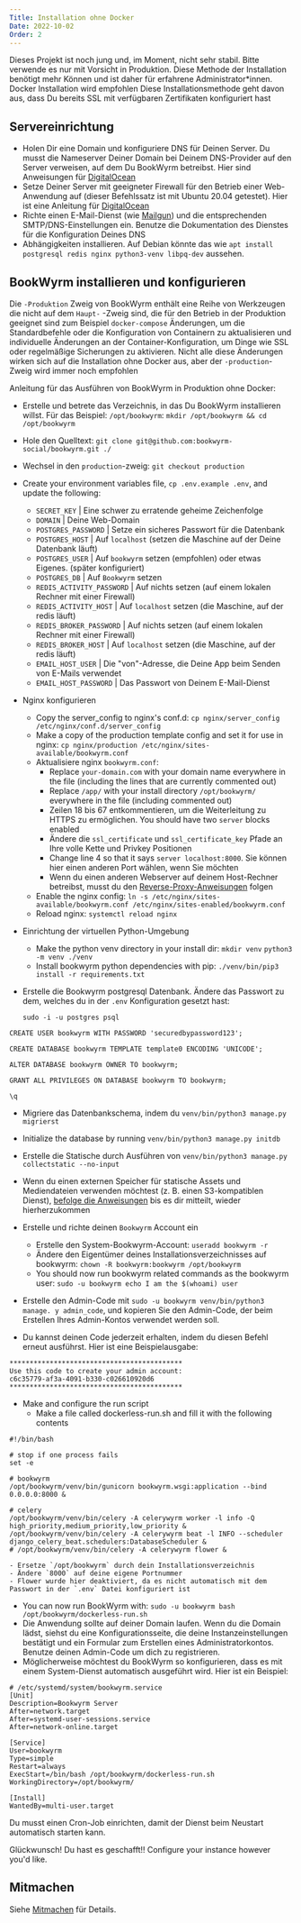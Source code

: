 ```yaml
---
Title: Installation ohne Docker
Date: 2022-10-02
Order: 2
---
```


Dieses Projekt ist noch jung und, im Moment, nicht sehr stabil. Bitte verwende es nur mit Vorsicht in Produktion. Diese Methode der Installation benötigt mehr Können und ist daher für erfahrene Administrator*innen. Docker Installation wird empfohlen Diese Installationsmethode geht davon aus, dass Du bereits SSL mit verfügbaren Zertifikaten konfiguriert hast

## Servereinrichtung
- Holen Dir eine Domain und konfiguriere DNS für Deinen Server. Du musst die Nameserver Deiner Domain bei Deinem DNS-Provider auf den Server verweisen, auf dem Du BookWyrm betreibst. Hier sind Anweisungen für [DigitalOcean](https://www.digitalocean.com/community/tutorials/how-to-point-to-digitalocean-nameservers-from-common-domain-registrars)
- Setze Deiner Server mit geeigneter Firewall für den Betrieb einer Web-Anwendung auf (dieser Befehlssatz ist mit Ubuntu 20.04 getestet). Hier ist eine Anleitung für [DigitalOcean](https://www.digitalocean.com/community/tutorials/initial-server-setup-with-ubuntu-20-04)
- Richte einen E-Mail-Dienst (wie [Mailgun](https://documentation.mailgun.com/en/latest/quickstart.html)) und die entsprechenden SMTP/DNS-Einstellungen ein. Benutze die Dokumentation des Dienstes für die Konfiguration Deines DNS
- Abhängigkeiten installieren. Auf Debian könnte das wie `apt install postgresql redis nginx python3-venv libpq-dev` aussehen.

## BookWyrm installieren und konfigurieren

Die `-Produktion` Zweig von BookWyrm enthält eine Reihe von Werkzeugen die nicht auf dem `Haupt-` -Zweig sind, die für den Betrieb in der Produktion geeignet sind zum Beispiel `docker-compose` Änderungen, um die Standardbefehle oder die Konfiguration von Containern zu aktualisieren und individuelle Änderungen an der Container-Konfiguration, um Dinge wie SSL oder regelmäßige Sicherungen zu aktivieren. Nicht alle diese Änderungen wirken sich auf die Installation ohne Docker aus, aber der `-production`-Zweig wird immer noch empfohlen

Anleitung für das Ausführen von BookWyrm in Produktion ohne Docker:

- Erstelle und betrete das Verzeichnis, in das Du  BookWyrm installieren willst. Für das Beispiel: `/opt/bookwyrm`: `mkdir /opt/bookwyrm && cd /opt/bookwyrm`
- Hole den Quelltext: `git clone git@github.com:bookwyrm-social/bookwyrm.git ./`
- Wechsel in den `production`-zweig: `git checkout production`
- Create your environment variables file, `cp .env.example .env`, and update the following:
    - `SECRET_KEY` | Eine schwer zu erratende geheime Zeichenfolge
    - `DOMAIN` | Deine Web-Domain
    - `POSTGRES_PASSWORD` | Setze ein sicheres Passwort für die Datenbank
    - `POSTGRES_HOST` | Auf `localhost` (setzen die Maschine auf der Deine Datenbank läuft)
    - `POSTGRES_USER` | Auf `bookwyrm` setzen (empfohlen) oder etwas Eigenes. (später konfiguriert)
    - `POSTGRES_DB` | Auf `Bookwyrm` setzen
    - `REDIS_ACTIVITY_PASSWORD` | Auf nichts setzen (auf einem lokalen Rechner mit einer Firewall)
    - `REDIS_ACTIVITY_HOST` | Auf  `localhost` setzen (die Maschine, auf der  redis läuft)
    - `REDIS_BROKER_PASSWORD` | Auf nichts setzen (auf einem lokalen Rechner mit einer Firewall)
    - `REDIS_BROKER_HOST` | Auf  `localhost` setzen (die Maschine, auf der  redis läuft)
    - `EMAIL_HOST_USER` | Die "von"-Adresse, die Deine App beim Senden von E-Mails verwendet
    - `EMAIL_HOST_PASSWORD` | Das Passwort von Deinem E-Mail-Dienst
- Nginx konfigurieren
    - Copy the server_config to nginx's conf.d: `cp nginx/server_config /etc/nginx/conf.d/server_config`
    - Make a copy of the production template config and set it for use in nginx: `cp nginx/production /etc/nginx/sites-available/bookwyrm.conf`
    - Aktualisiere nginx `bookwyrm.conf`:
        - Replace `your-domain.com` with your domain name everywhere in the file (including the lines that are currently commented out)
        - Replace `/app/` with your install directory `/opt/bookwyrm/` everywhere in the file (including commented out)
        - Zeilen 18 bis 67 entkommentieren, um die Weiterleitung zu HTTPS zu ermöglichen. You should have two `server` blocks enabled
        - Ändere die `ssl_certificate` und `ssl_certificate_key` Pfade an Ihre volle Kette und Privkey Positionen
        - Change line 4 so that it says `server localhost:8000`. Sie können hier einen anderen Port wählen, wenn Sie möchten
        - Wenn du einen anderen Webserver auf deinem Host-Rechner betreibst, musst du den [Reverse-Proxy-Anweisungen](/reverse-proxy.html) folgen
    - Enable the nginx config: `ln -s /etc/nginx/sites-available/bookwyrm.conf /etc/nginx/sites-enabled/bookwyrm.conf`
     - Reload nginx: `systemctl reload nginx`
- Einrichtung der virtuellen Python-Umgebung
    - Make the python venv directory in your install dir: `mkdir venv` `python3 -m venv ./venv`
    - Install bookwyrm python dependencies with pip: `./venv/bin/pip3 install -r requirements.txt`
- Erstelle die Bookwyrm postgresql Datenbank. Ändere das Passwort zu dem, welches du in der `.env` Konfiguration gesetzt hast:

    `sudo -i -u postgres psql`

```
CREATE USER bookwyrm WITH PASSWORD 'securedbypassword123';

CREATE DATABASE bookwyrm TEMPLATE template0 ENCODING 'UNICODE';

ALTER DATABASE bookwyrm OWNER TO bookwyrm;

GRANT ALL PRIVILEGES ON DATABASE bookwyrm TO bookwyrm;

\q
```

- Migriere das Datenbankschema, indem du `venv/bin/python3 manage.py migrierst`
- Initialize the database by running `venv/bin/python3 manage.py initdb`
- Erstelle die Statische durch Ausführen von `venv/bin/python3 manage.py collectstatic --no-input`
- Wenn du einen externen Speicher für statische Assets und Mediendateien verwenden möchtest (z. B. einen S3-kompatiblen Dienst), [befolge die Anweisungen](/external-storage.html) bis es dir mitteilt, wieder hierherzukommen
- Erstelle und richte deinen `Bookwyrm` Account ein
    - Erstelle den System-Bookwyrm-Account: `useradd bookwyrm -r`
    - Ändere den Eigentümer deines Installationsverzeichnisses auf bookwyrm: `chown -R bookwyrm:bookwyrm /opt/bookwyrm`
    - You should now run bookwyrm related commands as the bookwyrm user: `sudo -u bookwyrm echo I am the $(whoami) user`

- Erstelle den Admin-Code mit `sudo -u bookwyrm venv/bin/python3 manage. y admin_code`, und kopieren Sie den Admin-Code, der beim Erstellen Ihres Admin-Kontos verwendet werden soll.
- Du kannst deinen Code jederzeit erhalten, indem du diesen Befehl erneut ausführst. Hier ist eine Beispielausgabe:

``` { .sh }
*******************************************
Use this code to create your admin account:
c6c35779-af3a-4091-b330-c026610920d6
*******************************************
```

- Make and configure the run script
    - Make a file called dockerless-run.sh and fill it with the following contents

``` { .sh }
#!/bin/bash

# stop if one process fails
set -e

# bookwyrm
/opt/bookwyrm/venv/bin/gunicorn bookwyrm.wsgi:application --bind 0.0.0.0:8000 &

# celery
/opt/bookwyrm/venv/bin/celery -A celerywyrm worker -l info -Q high_priority,medium_priority,low_priority &
/opt/bookwyrm/venv/bin/celery -A celerywyrm beat -l INFO --scheduler django_celery_beat.schedulers:DatabaseScheduler &
# /opt/bookwyrm/venv/bin/celery -A celerywyrm flower &
```
    - Ersetze `/opt/bookwyrm` durch dein Installationsverzeichnis
    - Ändere `8000` auf deine eigene Portnummer
    - Flower wurde hier deaktiviert, da es nicht automatisch mit dem Passwort in der `.env` Datei konfiguriert ist
- You can now run BookWyrm with: `sudo -u bookwyrm bash /opt/bookwyrm/dockerless-run.sh`
- Die Anwendung sollte auf deiner Domain laufen. Wenn du die Domain lädst, siehst du eine Konfigurationsseite, die deine Instanzeinstellungen bestätigt und ein Formular zum Erstellen eines Administratorkontos. Benutze deinen Admin-Code um dich zu registrieren.
- Möglicherweise möchtest du BookWyrm so konfigurieren, dass es mit einem System-Dienst automatisch ausgeführt wird. Hier ist ein Beispiel:
```
# /etc/systemd/system/bookwyrm.service
[Unit]
Description=Bookwyrm Server
After=network.target
After=systemd-user-sessions.service
After=network-online.target

[Service]
User=bookwyrm
Type=simple
Restart=always
ExecStart=/bin/bash /opt/bookwyrm/dockerless-run.sh
WorkingDirectory=/opt/bookwyrm/

[Install]
WantedBy=multi-user.target
```
Du musst einen Cron-Job einrichten, damit der Dienst beim Neustart automatisch starten kann.

Glückwunsch! Du hast es geschafft!! Configure your instance however you'd like.

## Mitmachen

Siehe [Mitmachen](https://joinbookwyrm.com/get-involved/) für Details.
